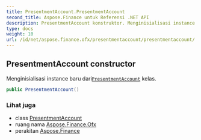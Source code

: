 ```yaml
---
title: PresentmentAccount.PresentmentAccount
second_title: Aspose.Finance untuk Referensi .NET API
description: PresentmentAccount konstruktor. Menginisialisasi instance baru dariPresentmentAccount kelas.
type: docs
weight: 10
url: /id/net/aspose.finance.ofx/presentmentaccount/presentmentaccount/
---
```

## PresentmentAccount constructor

Menginisialisasi instance baru dari[`PresentmentAccount`](../) kelas.

```csharp
public PresentmentAccount()
```

### Lihat juga

* class [PresentmentAccount](../)
* ruang nama [Aspose.Finance.Ofx](../../presentmentaccount/)
* perakitan [Aspose.Finance](../../../)


